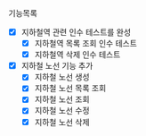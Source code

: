 기능목록
- [x] 지하철역 관련 인수 테스트를 완성
  - [x] 지하철역 목록 조회 인수 테스트
  - [x] 지하철역 삭제 인수 테스트
- [x] 지하철 노선 기능 추가
  - [x] 지하철 노선 생성
  - [x] 지하철 노선 목록 조회
  - [x] 지하철 노선 조회
  - [x] 지하철 노선 수정
  - [x] 지하철 노선 삭제
